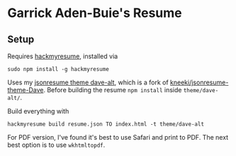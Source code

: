 # Garrick Aden-Buie's Resume

## Setup

Requires [hackmyresume](https://github.com/hacksalot/HackMyResume), installed via

```
sudo npm install -g hackmyresume
```

Uses my [jsonresume theme dave-alt](https://github.com/gadenbuie/jsonresume-theme-dave-alt), which is a fork of [kneeki/jsonresume-theme-Dave](https://github.com/kneeki/jsonresume-theme-Dave).
Before building the resume `npm install` inside `theme/dave-alt/`.

Build everything with

```
hackmyresume build resume.json TO index.html -t theme/dave-alt
```

For PDF version, I've found it's best to use Safari and print to PDF.
The next best option is to use `wkhtmltopdf`.
